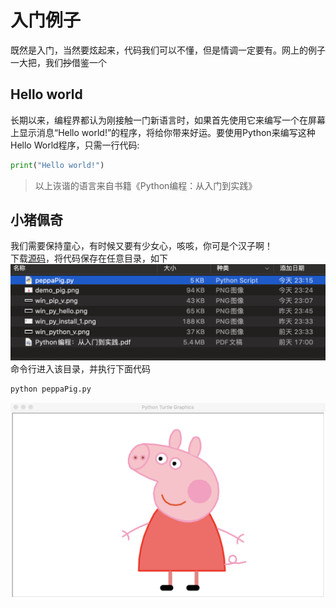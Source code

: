 # 入门例子
既然是入门，当然要炫起来，代码我们可以不懂，但是情调一定要有。网上的例子一大把，我们~~抄~~借鉴一个

## Hello world
长期以来，编程界都认为刚接触一门新语言时，如果首先使用它来编写一个在屏幕上显示消息“Hello world!”的程序，将给你带来好运。要使用Python来编写这种Hello World程序，只需一行代码:
``` python
print("Hello world!")
```
> 以上诙谐的语言来自书籍《Python编程：从入门到实践》

## 小猪佩奇
我们需要保持童心，有时候又要有少女心，咳咳，你可是个汉子啊！  
下载[源码](https://github.com/84dd/happy/blob/master/peppaPig.py)，将代码保存在任意目录，如下
![下载文件](/python/demo_file_ls.png)
命令行进入该目录，并执行下面代码
```sh
python peppaPig.py
```
![小猪佩奇](/python/demo_pig.png)